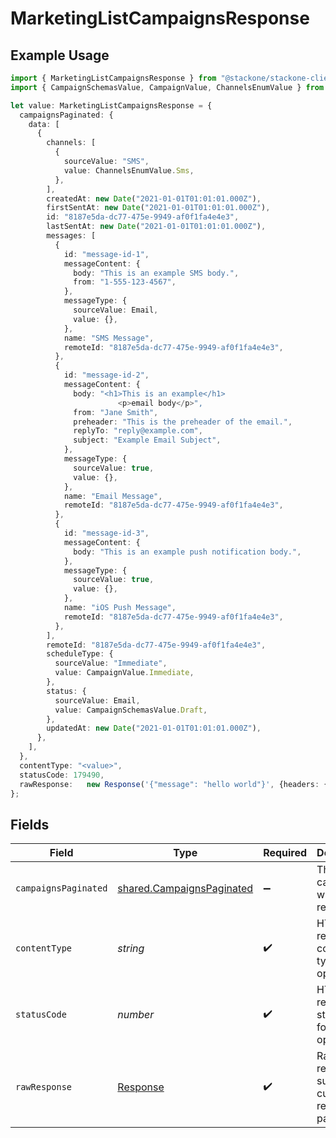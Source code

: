 # MarketingListCampaignsResponse

## Example Usage

```typescript
import { MarketingListCampaignsResponse } from "@stackone/stackone-client-ts/sdk/models/operations";
import { CampaignSchemasValue, CampaignValue, ChannelsEnumValue } from "@stackone/stackone-client-ts/sdk/models/shared";

let value: MarketingListCampaignsResponse = {
  campaignsPaginated: {
    data: [
      {
        channels: [
          {
            sourceValue: "SMS",
            value: ChannelsEnumValue.Sms,
          },
        ],
        createdAt: new Date("2021-01-01T01:01:01.000Z"),
        firstSentAt: new Date("2021-01-01T01:01:01.000Z"),
        id: "8187e5da-dc77-475e-9949-af0f1fa4e4e3",
        lastSentAt: new Date("2021-01-01T01:01:01.000Z"),
        messages: [
          {
            id: "message-id-1",
            messageContent: {
              body: "This is an example SMS body.",
              from: "1-555-123-4567",
            },
            messageType: {
              sourceValue: Email,
              value: {},
            },
            name: "SMS Message",
            remoteId: "8187e5da-dc77-475e-9949-af0f1fa4e4e3",
          },
          {
            id: "message-id-2",
            messageContent: {
              body: "<h1>This is an example</h1>
                        <p>email body</p>",
              from: "Jane Smith",
              preheader: "This is the preheader of the email.",
              replyTo: "reply@example.com",
              subject: "Example Email Subject",
            },
            messageType: {
              sourceValue: true,
              value: {},
            },
            name: "Email Message",
            remoteId: "8187e5da-dc77-475e-9949-af0f1fa4e4e3",
          },
          {
            id: "message-id-3",
            messageContent: {
              body: "This is an example push notification body.",
            },
            messageType: {
              sourceValue: true,
              value: {},
            },
            name: "iOS Push Message",
            remoteId: "8187e5da-dc77-475e-9949-af0f1fa4e4e3",
          },
        ],
        remoteId: "8187e5da-dc77-475e-9949-af0f1fa4e4e3",
        scheduleType: {
          sourceValue: "Immediate",
          value: CampaignValue.Immediate,
        },
        status: {
          sourceValue: Email,
          value: CampaignSchemasValue.Draft,
        },
        updatedAt: new Date("2021-01-01T01:01:01.000Z"),
      },
    ],
  },
  contentType: "<value>",
  statusCode: 179490,
  rawResponse:   new Response('{"message": "hello world"}', {headers: {"Content-Type": "application/json"}}),
};
```

## Fields

| Field                                                                         | Type                                                                          | Required                                                                      | Description                                                                   |
| ----------------------------------------------------------------------------- | ----------------------------------------------------------------------------- | ----------------------------------------------------------------------------- | ----------------------------------------------------------------------------- |
| `campaignsPaginated`                                                          | [shared.CampaignsPaginated](../../../sdk/models/shared/campaignspaginated.md) | :heavy_minus_sign:                                                            | The list of campaigns was retrieved.                                          |
| `contentType`                                                                 | *string*                                                                      | :heavy_check_mark:                                                            | HTTP response content type for this operation                                 |
| `statusCode`                                                                  | *number*                                                                      | :heavy_check_mark:                                                            | HTTP response status code for this operation                                  |
| `rawResponse`                                                                 | [Response](https://developer.mozilla.org/en-US/docs/Web/API/Response)         | :heavy_check_mark:                                                            | Raw HTTP response; suitable for custom response parsing                       |